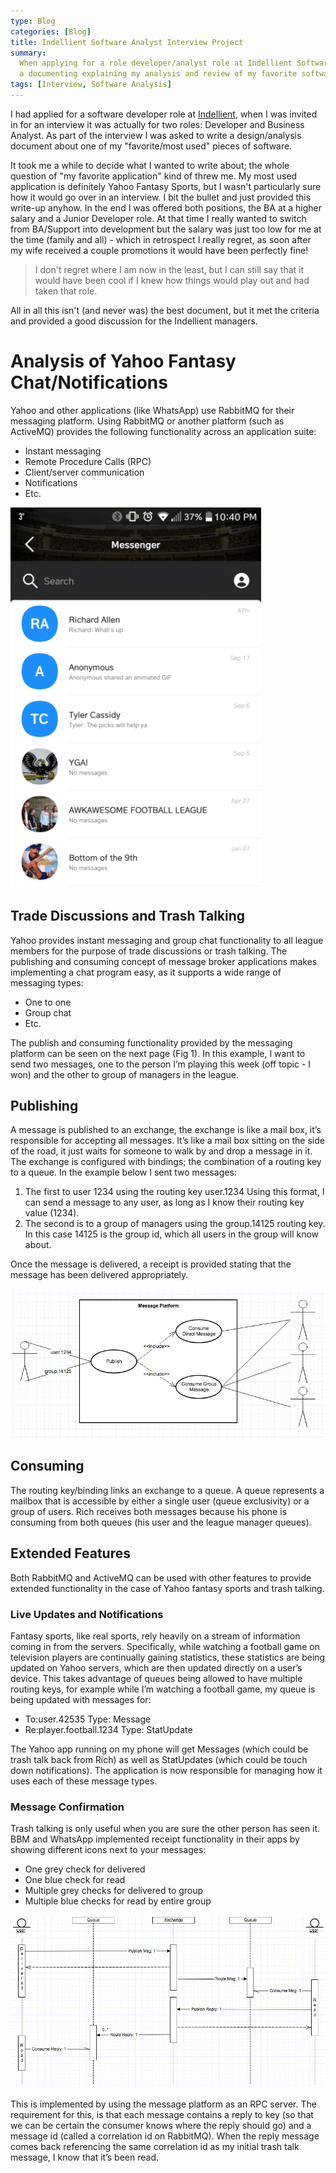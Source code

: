 ```yaml
---
type: Blog
categories: [Blog]
title: Indellient Software Analyst Interview Project
summary:
  When applying for a role developer/analyst role at Indellient Software, part of the application process was to write
  a documenting explaining my analysis and review of my favorite software, for discussion during the interview.
tags: [Interview, Software Analysis]
---
```


I had applied for a software developer role at [Indellient](https://www.indellient.com/), when I was invited in for an interview it was actually for two roles: Developer and Business Analyst. As part of the interview I was asked to write a design/analysis document about one of my "favorite/most used" pieces of software.

It took me a while to decide what I wanted to write about; the whole question of "my favorite application" kind of threw me. My most used application is definitely Yahoo Fantasy Sports, but I wasn't particularly sure how it would go over in an interview. I bit the bullet and just provided this write-up anyhow. In the end I was offered both positions, the BA at a higher salary and a Junior Developer role. At that time I really wanted to switch from BA/Support into development but the salary was just too low for me at the time (family and all) - which in retrospect I really regret, as soon after my wife received a couple promotions it would have been perfectly fine!

> I don't regret where I am now in the least, but I can still say that it would have been cool if I knew how things would play out and had taken that role.

All in all this isn't (and never was) the best document, but it met the criteria and provided a good discussion for the Indellient managers.

# Analysis of Yahoo Fantasy Chat/Notifications

Yahoo and other applications (like WhatsApp) use RabbitMQ for their messaging platform. Using RabbitMQ or another platform (such as ActiveMQ) provides the following functionality across an application suite:

- Instant messaging
- Remote Procedure Calls (RPC)
- Client/server communication
- Notifications
- Etc.

![Yahoo Fantasy Chat](./yahoo-chat.png)

## Trade Discussions and Trash Talking

Yahoo provides instant messaging and group chat functionality to all league members for the purpose of trade discussions or trash talking. The publishing and consuming concept of message broker applications makes implementing a chat program easy, as it supports a wide range of messaging types:

- One to one
- Group chat
- Etc.

The publish and consuming functionality provided by the messaging platform can be seen on the next page (Fig 1). In this example, I want to send two messages, one to the person I’m playing this week (off topic - I won) and the other to group of managers in the league.

## Publishing

A message is published to an exchange, the exchange is like a mail box, it’s responsible for accepting all messages. It’s like a mail box sitting on the side of the road, it just waits for someone to walk by and drop a message in it. The exchange is configured with bindings; the combination of a routing key to a queue. In the example below I sent two messages:

1. The first to user 1234 using the routing key user.1234 Using this format, I can send a message to any user, as long as I know their routing key value (1234).
2. The second is to a group of managers using the group.14125 routing key. In this case 14125 is the group id, which all users in the group will know about.

Once the message is delivered, a receipt is provided stating that the message has been delivered appropriately.

![Publishing and Consuming](./yahoo-chat-pub-sub.png)

## Consuming

The routing key/binding links an exchange to a queue. A queue represents a mailbox that is accessible by either a single user (queue exclusivity) or a group of users. Rich receives both messages because his phone is consuming from both queues (his user and the league manager queues).

## Extended Features

Both RabbitMQ and ActiveMQ can be used with other features to provide extended functionality in the case of Yahoo fantasy sports and trash talking.

### Live Updates and Notifications

Fantasy sports, like real sports, rely heavily on a stream of information coming in from the servers. Specifically, while watching a football game on television players are continually gaining statistics, these statistics are being updated on Yahoo servers, which are then updated directly on a user’s device. This takes advantage of queues being allowed to have multiple routing keys, for example while I’m watching a football game, my queue is being updated with messages for:

- To:user.42535 Type: Message
- Re:player.football.1234 Type: StatUpdate

The Yahoo app running on my phone will get Messages (which could be trash talk back from Rich) as well as StatUpdates (which could be touch down notifications). The application is now responsible for managing how it uses each of these message types.

### Message Confirmation

Trash talking is only useful when you are sure the other person has seen it. BBM and WhatsApp implemented receipt functionality in their apps by showing different icons next to your messages:

- One grey check for delivered
- One blue check for read
- Multiple grey checks for delivered to group
- Multiple blue checks for read by entire group

![Communication UML](./yahoo-chat-uml.png)

This is implemented by using the message platform as an RPC server. The requirement for this, is that each message contains a reply to key (so that we can be certain the consumer knows where the reply should go) and a message id (called a correlation id on RabbitMQ). When the reply message comes back referencing the same correlation id as my initial trash talk message, I know that it’s been read.
